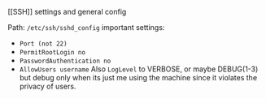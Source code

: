 [[SSH]] settings and general config

Path: `/etc/ssh/sshd_config`
important settings:
- `Port (not 22)`
- `PermitRootLogin no`
- `PasswordAuthentication no`
- `AllowUsers username`
Also `LogLevel` to VERBOSE, or maybe DEBUG(1-3) but debug only when its just me using the machine since it violates the privacy of users.